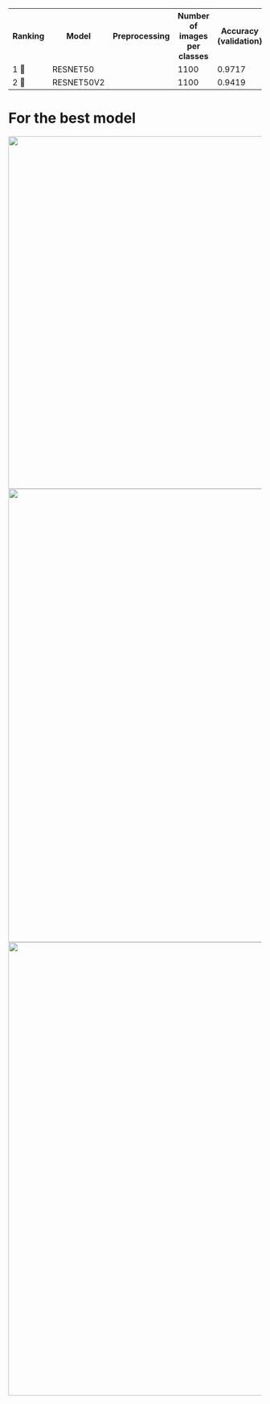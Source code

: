 <table>
  <tr>
    <th>Ranking</th>
    <th>Model</th>
    <th>Preprocessing</th>
    <th>Number of images per classes</th>
    <th>Accuracy (validation)</th>
    <th>Size image</th>
    <th>Time (in minutes)</th>
  </tr>

  <tr>
    <td>1 🥇</td>
    <td>RESNET50</td>
    <td></td>
    <td>1100</td>
    <td>0.9717</td>
    <td>128x128</td>
    <td>20</td>
  </tr>

  <tr>
    <td>2 🥈</td>
    <td>RESNET50V2</td>
    <td></td>
    <td>1100</td>
    <td>0.9419</td>
    <td>128x128</td>
    <td>33</td>
  </tr>
</table>


# For the best model



<img src="https://user-images.githubusercontent.com/28403617/191051426-5503854f-54f0-4589-b673-d28186b96fa4.png" width="700" height="700" />
          
<img src="https://user-images.githubusercontent.com/28403617/191051563-1a17e1a0-5fd9-404b-aac9-5555515b323f.png" width="900" />
<img src="https://user-images.githubusercontent.com/28403617/191051599-55ee50ab-865a-4656-b9f2-80fac47c9456.png" width="900" />




